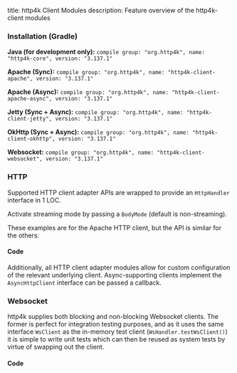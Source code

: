 title: http4k Client Modules
description: Feature overview of the http4k-client modules

### Installation (Gradle)
**Java (for development only):** ```compile group: "org.http4k", name: "http4k-core", version: "3.137.1"```

**Apache (Sync):** ```compile group: "org.http4k", name: "http4k-client-apache", version: "3.137.1"```

**Apache (Async):** ```compile group: "org.http4k", name: "http4k-client-apache-async", version: "3.137.1"```

**Jetty (Sync + Async):** ```compile group: "org.http4k", name: "http4k-client-jetty", version: "3.137.1"```

**OkHttp (Sync + Async):** ```compile group: "org.http4k", name: "http4k-client-okhttp", version: "3.137.1"```

**Websocket:** ```compile group: "org.http4k", name: "http4k-client-websocket", version: "3.137.1"```

### HTTP
Supported HTTP client adapter APIs are wrapped to provide an `HttpHandler` interface in 1 LOC.

Activate streaming mode by passing a `BodyMode` (default is non-streaming).

These examples are for the Apache HTTP client, but the API is similar for the others:

#### Code [<img class="octocat"/>](https://github.com/http4k/http4k/blob/master/src/docs/guide/modules/clients/example_http.kt)
<script src="https://gist-it.appspot.com/https://github.com/http4k/http4k/blob/master/src/docs/guide/modules/clients/example_http.kt"></script>

Additionally, all HTTP client adapter modules allow for custom configuration of the relevant underlying client. Async-supporting clients implement the `AsyncHttpClient` interface can be passed a callback.

### Websocket
http4k supplies both blocking and non-blocking Websocket clients. The former is perfect for integration testing purposes, and as it uses the same interface `WsClient` as the in-memory test client (`WsHandler.testWsClient()`) it is simple to write unit tests which can then be reused as system tests by virtue of swapping out the client.

#### Code [<img class="octocat"/>](https://github.com/http4k/http4k/blob/master/src/docs/guide/modules/clients/example_websocket.kt)
<script src="https://gist-it.appspot.com/https://github.com/http4k/http4k/blob/master/src/docs/guide/modules/clients/example_websocket.kt"></script>

